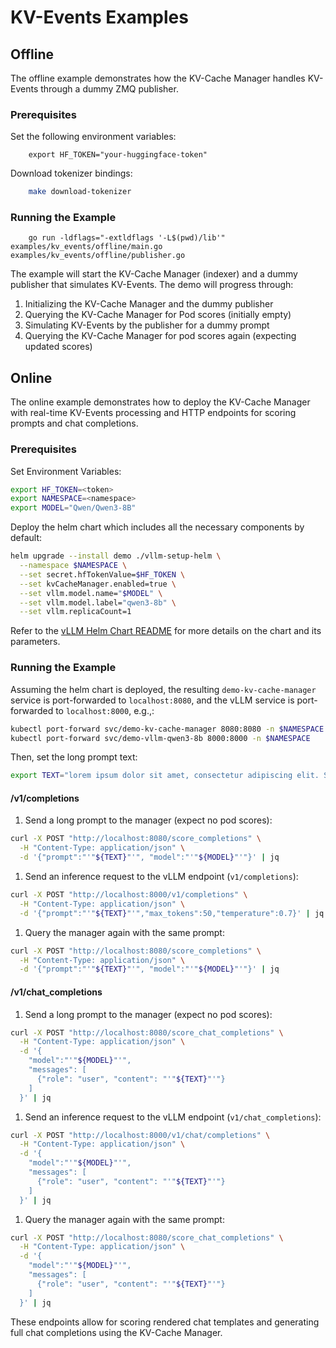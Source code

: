 # KV-Events Examples

## Offline

The offline example demonstrates how the KV-Cache Manager handles KV-Events through a dummy ZMQ publisher.

### Prerequisites

Set the following environment variables:
```
    export HF_TOKEN="your-huggingface-token"
```

Download tokenizer bindings:
```bash
    make download-tokenizer
```

### Running the Example
```
    go run -ldflags="-extldflags '-L$(pwd)/lib'" examples/kv_events/offline/main.go examples/kv_events/offline/publisher.go
```

The example will start the KV-Cache Manager (indexer) and a dummy publisher that simulates KV-Events. 
The demo will progress through:
1. Initializing the KV-Cache Manager and the dummy publisher
2. Querying the KV-Cache Manager for Pod scores (initially empty)
3. Simulating KV-Events by the publisher for a dummy prompt
4. Querying the KV-Cache Manager for pod scores again (expecting updated scores)

## Online

The online example demonstrates how to deploy the KV-Cache Manager with real-time KV-Events processing and HTTP endpoints for scoring prompts and chat completions.

### Prerequisites

Set Environment Variables:
```bash
export HF_TOKEN=<token>
export NAMESPACE=<namespace>
export MODEL="Qwen/Qwen3-8B"
```

Deploy the helm chart which includes all the necessary components by default:
```bash
helm upgrade --install demo ./vllm-setup-helm \
  --namespace $NAMESPACE \
  --set secret.hfTokenValue=$HF_TOKEN \
  --set kvCacheManager.enabled=true \
  --set vllm.model.name="$MODEL" \
  --set vllm.model.label="qwen3-8b" \
  --set vllm.replicaCount=1
```

Refer to the [vLLM Helm Chart README](../vllm-setup-helm/README.md) for more details on the chart and its parameters.

### Running the Example
Assuming the helm chart is deployed, the resulting `demo-kv-cache-manager` service is port-forwarded to `localhost:8080`, 
and the vLLM service is port-forwarded to `localhost:8000`, e.g.,:

```bash
kubectl port-forward svc/demo-kv-cache-manager 8080:8080 -n $NAMESPACE
kubectl port-forward svc/demo-vllm-qwen3-8b 8000:8000 -n $NAMESPACE
```

Then, set the long prompt text:

```bash
export TEXT="lorem ipsum dolor sit amet, consectetur adipiscing elit. Sed do eiusmod tempor incididunt ut labore et dolore magna aliqua. Ut enim ad minim veniam, quis nostrud exercitation ullamco laboris nisi ut aliquip ex ea commodo consequat. Duis aute irure dolor in reprehenderit in voluptate velit esse cillum dolore eu fugiat nulla pariatur. Excepteur sint occaecat cupidatat non proident, sunt in culpa qui officia deserunt mollit anim id est laborum. Lorem ipsum dolor sit amet, consectetur adipiscing elit. Curabitur pretium tincidunt lacus. Nulla gravida orci a odio. Nullam varius, turpis et commodo pharetra, est eros bibendum elit, nec luctus magna felis sollicitudin mauris. Integer in mauris eu nibh euismod gravida. Duis ac tellus et risus vulputate vehicula. Donec lobortis risus a elit. Etiam tempor. Ut ullamcorper, ligula eu tempor congue, eros est euismod turpis, id tincidunt sapien risus a quam. Maecenas fermentum consequat mi. Donec fermentum. Pellentesque malesuada nulla a mi. Duis sapien sem, aliquet nec, commodo eget, consequat quis, neque. Aliquam faucibus, elit ut dictum aliquet, felis nisl adipiscing sapien, sed malesuada diam lacus eget erat. Cras mollis scelerisque nunc. Nullam arcu. Aliquam consequat. Curabitur augue lorem, dapibus quis, laoreet et, pretium ac, nisi. Aenean magna nisl, mollis quis, molestie eu, feugiat in, orci. In hac habitasse platea dictumst. sunt in culpa qui officia deserunt mollit anim id est laborum. Lorem ipsum dolor sit amet, consectetur adipiscing elit. Curabitur pretium tincidunt lacus. Nulla gravida orci a odio. Nullam varius, turpis et commodo pharetra, est eros bibendum elit, nec luctus magna felis sollicitudin mauris. Integer in mauris eu nibh euismod gravida. Duis ac tellus et risus vulputate vehicula. Donec lobortis risus a elit. Etiam tempor. Ut ullamcorper, ligula eu tempor congue, eros est euismod turpis, id tincidunt sapien risus a quam. Maecenas fermentum consequat mi. Donec fermentum. Pellentesque malesuada nulla a mi. Duis sapien sem, aliquet nec, commodo eget, consequat quis, neque. Aliquam faucibus, elit ut dictum aliquet, felis nisl adipiscing sapien, sed malesuada diam lacus eget erat. Cras mollis scelerisque nunc. Nullam arcu. Aliquam consequat. Curabitur augue lorem, dapibus quis, laoreet et, pretium ac, nisi. Aenean magna nisl, mollis quis, molestie eu, feugiat in, orci. In hac habitasse platea dictumst."
```

#### /v1/completions

1. Send a long prompt to the manager (expect no pod scores):
```bash
curl -X POST "http://localhost:8080/score_completions" \
  -H "Content-Type: application/json" \
  -d '{"prompt":"'"${TEXT}"'", "model":"'"${MODEL}"'"}' | jq
```

1. Send an inference request to the vLLM endpoint (`v1/completions`):
```bash
curl -X POST "http://localhost:8000/v1/completions" \
  -H "Content-Type: application/json" \
  -d '{"prompt":"'"${TEXT}"'","max_tokens":50,"temperature":0.7}' | jq
```

1. Query the manager again with the same prompt:
```bash
curl -X POST "http://localhost:8080/score_completions" \
  -H "Content-Type: application/json" \
  -d '{"prompt":"'"${TEXT}"'", "model":"'"${MODEL}"'"}' | jq
```

#### /v1/chat_completions

1. Send a long prompt to the manager (expect no pod scores):
```bash
curl -X POST "http://localhost:8080/score_chat_completions" \
  -H "Content-Type: application/json" \
  -d '{
    "model":"'"${MODEL}"'",
    "messages": [
      {"role": "user", "content": "'"${TEXT}"'"}
    ]
  }' | jq
```

1. Send an inference request to the vLLM endpoint (`v1/chat_completions`):
```bash
curl -X POST "http://localhost:8000/v1/chat/completions" \
  -H "Content-Type: application/json" \
  -d '{
    "model":"'"${MODEL}"'",
    "messages": [
      {"role": "user", "content": "'"${TEXT}"'"}
    ]
  }' | jq
```

1. Query the manager again with the same prompt:
```bash
curl -X POST "http://localhost:8080/score_chat_completions" \
  -H "Content-Type: application/json" \
  -d '{
    "model":"'"${MODEL}"'",
    "messages": [
      {"role": "user", "content": "'"${TEXT}"'"}
    ]
  }' | jq
```

These endpoints allow for scoring rendered chat templates and generating full chat completions using the KV-Cache Manager.
